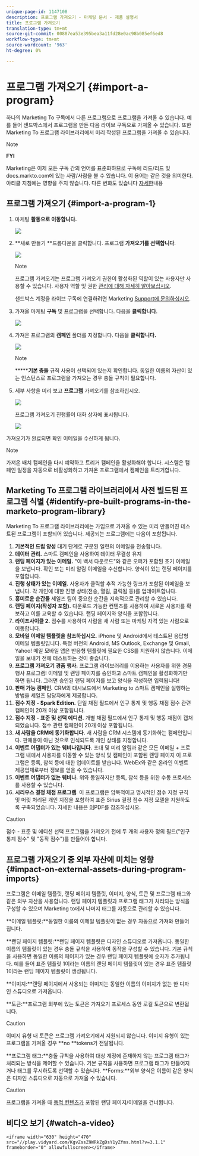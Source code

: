 ```yaml
---
unique-page-id: 1147108
description: 프로그램 가져오기 - 마케팅 문서 - 제품 설명서
title: 프로그램 가져오기
translation-type: tm+mt
source-git-commit: 00887ea53e395bea3a11fd28e0ac98b085ef6ed8
workflow-type: tm+mt
source-wordcount: '963'
ht-degree: 0%

---
```



# 프로그램 가져오기 {#import-a-program}

하나의 Marketing To 구독에서 다른 프로그램으로 프로그램을 가져올 수 있습니다. 예를 들어 샌드박스에서 프로그램을 만든 다음 라이브 구독으로 가져올 수 있습니다. 또한 Marketing To 프로그램 라이브러리에서 미리 작성된 프로그램을 가져올 수 있습니다.

>[!NOTE]
>
>**FYI**
>
>Marketing은 이제 모든 구독 간의 언어를 표준화하므로 구독에 리드/리드 및 docs.markto.com에 있는 사람/사람을 볼 수 있습니다. 이 용어는 같은 것을 의미한다.아티클 지침에는 영향을 주지 않습니다. 다른 변화도 있습니다 [자세한](http://docs.marketo.com/display/DOCS/Updates+to+Marketo+Terminology)내용

## 프로그램 가져오기 {#import-a-program-1}

1. 마케팅 **활동으로 이동합니다.**

   ![](assets/ma.png)

1. **새로 만들기 **드롭다운을 클릭합니다. 프로그램 **가져오기를 선택합니다**.

   ![](assets/image2014-9-17-12-3a15-3a4.png)

   >[!NOTE]
   >
   >프로그램 가져오기는 프로그램 가져오기 권한이 활성화된 역할이 있는 사용자만 사용할 수 있습니다. 사용자 역할 및 권한 [관리에 대해 자세히 알아보십시오](../../../../product-docs/administration/users-and-roles/managing-user-roles-and-permissions.md).
   >
   >
   >샌드박스 계정을 라이브 구독에 연결하려면 Marketing [Support에 문의하십시오](http://www.marketo.com/services/support/).

1. 가져올 마케팅 **구독** 및 프로그램을 선택합니다. 다음을 **클릭합니다**.

   ![](assets/image2014-9-17-12-3a20-3a13.png)

1. 가져온 프로그램의 **캠페인** 폴더를 지정합니다. 다음을 **클릭합니다.**

   ![](assets/image2014-9-17-12-3a20-3a44.png)

   >[!NOTE]
   >
   >*******기본 충돌** 규칙 사용이 선택되어 있는지 확인합니다. 동일한 이름의 자산이 있는 인스턴스로 프로그램을 가져오는 경우 충돌 규칙이 필요합니다.

1. 세부 사항을 미리 보고 **프로그램** 가져오기를 참조하십시오.

   ![](assets/image2014-9-17-12-3a21-3a36.png)

   프로그램 가져오기 진행률이 대화 상자에 표시됩니다.

   ![](assets/image2014-9-17-12-3a21-3a51.png)

가져오기가 완료되면 확인 이메일을 수신하게 됩니다.

>[!NOTE]
>
>가져온 배치 캠페인을 다시 예약하고 트리거 캠페인을 활성화해야 합니다. 시스템은 캠페인 일정을 자동으로 비활성화하고 가져온 프로그램에서 캠페인을 트리거합니다.

## Marketing To 프로그램 라이브러리에서 사전 빌드된 프로그램 식별 {#identify-pre-built-programs-in-the-marketo-program-library}

Marketing To 프로그램 라이브러리에는 가입으로 가져올 수 있는 미리 만들어진 테스트된 프로그램이 포함되어 있습니다. 제공되는 프로그램에는 다음이 포함됩니다.

1. **기본적인 드립 양성** 대기 단계로 구분된 일련의 이메일을 전송합니다.
1. **데이터 관리.** 스마트 캠페인을 사용하여 데이터 무결성 유지
1. **랜딩 페이지가 있는 이메일.** &quot;이 백서 다운로드&quot;와 같은 오퍼가 포함된 초기 이메일을 보냅니다. 확인 또는 미리 알림 이메일을 수신합니다. 양식이 있는 랜딩 페이지를 포함합니다.
1. **진행 상태가 있는 이메일.** 사용자가 클릭할 추적 가능한 링크가 포함된 이메일을 보냅니다. 각 개인에 대한 진행 상태(전송, 열림, 클릭됨 등)를 업데이트합니다.
1. **흥미로운 순간들** 세일즈 팀이 중요한 순간을 지속적으로 관리할 수 있습니다.
1. **랜딩 페이지(작성자 포함).** 다운로드 가능한 컨텐츠를 사용하여 새로운 사용자를 확보하고 이를 교육할 수 있습니다. 랜딩 페이지와 양식을 포함합니다.
1. **라이프사이클 2.** 점수를 사용하여 사람을 새 사람 또는 마케팅 자격 있는 사람으로 이동합니다.
1. **모바일 이메일 템플릿을 참조하십시오.** iPhone 및 Android에서 테스트된 응답형 이메일 템플릿입니다. 특정 버전의 Android, MS Outlook, Exchange 및 Gmail, Yahoo! 메일 모바일 앱은 반응형 템플릿에 필요한 CSS를 지원하지 않습니다. 이메일을 보내기 전에 테스트하는 것이 좋습니다.
1. **프로그램 가져오기 경품 행사.** 프로그램 라이브러리를 이용하는 사용자를 위한 경품 행사 프로그램! 이메일 및 랜딩 페이지를 승인하고 스마트 캠페인을 활성화하기만 하면 됩니다. 그러면 승인된 랜딩 페이지를 보고 양식을 작성하면 입력됩니다!
1. **판매 가능 캠페인.** CRM의 대시보드에서 Marketing to 스마트 캠페인을 실행하는 방법을 세일즈 담당자에게 제공합니다.
1. **점수 지정 - Spark Edition.** 단일 채점 필드에서 인구 통계 및 행동 채점 점수 관련 캠페인이 20개 이상 포함됩니다.
1. **점수 지정 - 표준 및 선택 에디션.** 개별 채점 필드에서 인구 통계 및 행동 채점이 캡처되었습니다. 점수 관련 캠페인이 20개 이상 포함됩니다.
1. **새 사람을 CRM에 동기화합니다.** 새 사람을 CRM 시스템에 동기화하는 캠페인입니다. 판매용이 아닌 것으로 인식되도록 개인 상태를 지정합니다.
1. **이벤트 어댑터가 있는 웨비나입니다.** 초대 및 미리 알림과 같은 모든 이메일 + 프로그램 내에서 사용자를 이동할 수 있는 양식 및 캠페인이 포함된 랜딩 페이지 이 프로그램은 등록, 참석 등에 대한 업데이트를 받습니다. WebEx와 같은 온라인 이벤트 제공업체로부터 정보를 얻을 수 있습니다.
1. **이벤트 어댑터가 없는 웨비나.** 위와 동일하지만 등록, 참석 등을 위한 수동 프로세스를 사용할 수 있습니다.
1. **시리우스 결정 채점 프로그램**. 이 프로그램은 암묵적이고 명시적인 점수 지정 규칙 및 머릿 처리된 개인 지정을 포함하여 표준 Sirius 결정 점수 지정 모델을 지원하도록 구축되었습니다. 자세한 내용은 [이](http://docs.marketo.com/display/docs/assets/sirius-decisions-scoring-program-overview.pdf)PDF를 참조하십시오.

>[!CAUTION]
>
>점수 - 표준 및 에디션 선택 프로그램을 가져오기 전에 두 개의 사용자 정의 필드(&quot;인구 통계 점수&quot; 및 &quot;동작 점수&quot;)를 만들어야 합니다.

## 프로그램 가져오기 중 외부 자산에 미치는 영향 {#impact-on-external-assets-during-program-imports}

프로그램은 이메일 템플릿, 랜딩 페이지 템플릿, 이미지, 양식, 토큰 및 프로그램 태그와 같은 외부 자산을 사용합니다. 랜딩 페이지 템플릿과 프로그램 태그가 처리되는 방식을 구성할 수 있으며 Marketing to에서 나머지 태그를 자동으로 관리할 수 있습니다.

**이메일 템플릿:**동일한 이름의 이메일 템플릿이 없는 경우 자동으로 가져와 만들어집니다.

**랜딩 페이지 템플릿:**랜딩 페이지 템플릿은 디자인 스튜디오로 가져옵니다. 동일한 이름의 템플릿이 있는 경우 충돌 규칙을 사용하여 동작을 구성할 수 있습니다. 기본 규칙을 사용하면 동일한 이름의 페이지가 있는 경우 랜딩 페이지 템플릿에 숫자가 추가됩니다. 예를 들어 표준 템플릿 1이라는 이름의 랜딩 페이지 템플릿이 있는 경우 표준 템플릿 1이라는 랜딩 페이지 템플릿이 생성됩니다.

**이미지:**랜딩 페이지에서 사용되는 이미지는 동일한 이름의 이미지가 없는 한 디자인 스튜디오로 가져옵니다.

**토큰:**프로그램 외부에 있는 토큰은 가져오기 프로세스 동안 로컬 토큰으로 변환됩니다.

>[!CAUTION]
>
>이미지 유형 내 토큰은 프로그램 가져오기에서 지원되지 않습니다. 이미지 유형이 있는 프로그램을 가져올 경우 **no **tokens가 전달됩니다.

**프로그램 태그:**충돌 규칙을 사용하여 대상 계정에 존재하지 않는 프로그램 태그가 처리되는 방식을 제어할 수 있습니다. 기본 규칙을 사용하면 프로그램 태그가 만들어지거나 태그를 무시하도록 선택할 수 있습니다.  **Forms:**외부 양식은 이름이 같은 양식은 디자인 스튜디오로 자동으로 가져올 수 있습니다.

>[!CAUTION]
>
>프로그램을 가져올 때 [동적 컨텐츠가](http://docs.marketo.com/x/yRAt) 포함된 랜딩 페이지/이메일을 건너뜁니다.

## 비디오 보기 {#watch-a-video}

`<iframe width="630" height="470" src="//play.vidyard.com/KgvZssZ9WRkZgDsY1yZfms.html?v=3.1.1" frameborder="0" allowfullscreen></iframe>`